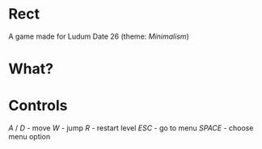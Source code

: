 Rect
===

A game made for Ludum Date 26 (theme: *Minimalism*)

What?
===


Controls
===

*A* / *D* - move
*W* - jump
*R* - restart level
*ESC* - go to menu
*SPACE* - choose menu option
